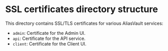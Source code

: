 # SSL certificates directory structure

This directory contains SSL/TLS certificates for various AliasVault services:

- `admin`: Certificate for the Admin UI.
- `api`: Certificate for the API service.
- `client`: Certificate for the Client UI.
